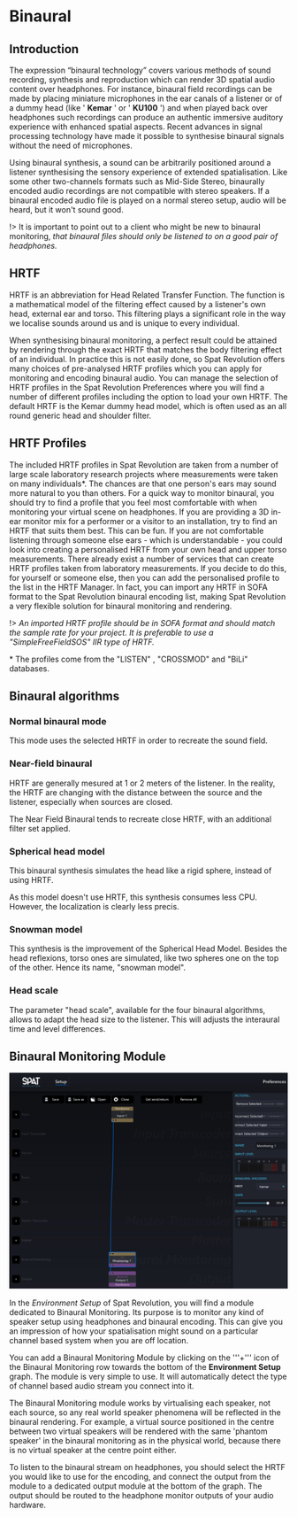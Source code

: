 # Binaural

## Introduction

The expression “binaural technology” covers various methods of sound recording, synthesis and reproduction which can render 3D spatial audio content over headphones. For instance, binaural field recordings can be made by placing miniature microphones in the ear canals of a listener or of a dummy head (like ' **Kemar** ' or ' **KU100** ') and when played back over headphones such recordings can produce an authentic immersive auditory experience with enhanced spatial aspects. Recent advances in signal processing technology have made it possible to synthesise binaural signals without the need of microphones. 

Using binaural synthesis, a sound can be arbitrarily positioned around a listener synthesising the sensory experience  of extended spatialisation. Like some other two-channels formats such as Mid-Side Stereo, binaurally encoded audio recordings are not compatible with stereo speakers. If a binaural encoded audio file is played on a normal stereo setup, audio will be heard, but it won't sound good.

!> It is important to point out to a client who might be new to binaural monitoring, _that binaural files should only be listened to on a good pair of headphones._

## HRTF

HRTF is an abbreviation for Head Related Transfer Function. The function is a mathematical model of the filtering effect caused by a listener's own head, external ear and torso. This filtering plays a significant role in the way we localise sounds around us and is unique to every individual.

When synthesising binaural monitoring, a perfect result could be attained by rendering through the exact HRTF that matches the body filtering effect of an individual. In practice this is not easily done, so Spat Revolution offers many choices of pre-analysed HRTF profiles which you can apply for monitoring and encoding binaural audio. You can manage the selection of HRTF profiles in the Spat Revolution Preferences where you will find a number of different profiles including the option to load your own HRTF. The default HRTF is the Kemar dummy head model, which is often used as an all round generic head and shoulder filter.

## HRTF Profiles

The included HRTF profiles in Spat Revolution are taken from a number of large scale laboratory research projects where measurements were taken on many individuals\*. The chances are that one person's ears may sound more natural to you than others. For a quick way to monitor binaural, you should try to find a profile that you feel most comfortable with when monitoring your virtual scene on headphones. If you are providing a 3D in-ear monitor mix for a performer or a visitor to an installation, try to find an HRTF that suits them best. This can be fun. If you are not comfortable listening through someone else ears - which is understandable - you could look into creating a personalised HRTF from your own head and upper torso measurements. There already exist a number of services that can create HRTF profiles taken from laboratory measurements. If you decide to do this, for yourself or someone else, then you can add the personalised profile to the list in the HRTF Manager. In fact, you can import any HRTF in SOFA format to the Spat Revolution binaural encoding list, making Spat Revolution a very flexible solution for binaural monitoring and rendering.

!> _An imported HRTF profile should be in SOFA format and should match the sample rate for your project. It is preferable to use a "SimpleFreeFieldSOS" IIR type of HRTF._

\* The profiles come from the "LISTEN" , "CROSSMOD" and "BiLi" databases.

## Binaural algorithms

### Normal binaural mode

This mode uses the selected HRTF in order to recreate the sound field.

### Near-field binaural

HRTF are generally mesured at 1 or 2 meters of the listener.
In the reality, the HRTF are changing with the distance between the source and the listener, especially when sources are closed.

The Near Field Binaural tends to recreate close HRTF, with an additional filter set applied.

### Spherical head model

This binaural synthesis simulates the head like a rigid sphere, instead of using HRTF.

As this model doesn't use HRTF, this synthesis consumes less CPU.
However, the localization is clearly less precis.

### Snowman model

This synthesis is the improvement of the Spherical Head Model. 
Besides the head reflexions, torso ones are simulated, like two spheres one on the top of the other.
Hence its name, "snowman model".

### Head scale

The parameter "head scale", available for the four binaural algorithms, allows to adapt the head size to the listener.
This will adjusts the interaural time and level differences.



## Binaural Monitoring Module

![](include/SpatRevolution_UserGuide_-050.jpg)

In the _Environment Setup_ of Spat Revolution, you will find a module dedicated to Binaural Monitoring. Its purpose is to monitor any kind of speaker setup using headphones and binaural encoding. This can give you an impression of how your spatialisation might sound on a particular channel based system when you are off location.

You can add a Binaural Monitoring Module by clicking on the '''+''' icon of the Binaural Monitoring row towards the bottom of the **Environment Setup** graph. The module is very simple to use. It will automatically detect the type of channel based audio stream you connect into it.

The Binaural Monitoring module works by virtualising each speaker, not each source, so any real world speaker phenomena will be reflected in the binaural rendering. For example, a virtual source positioned in the centre between two virtual speakers will be rendered with the same 'phantom speaker' in the binaural monitoring as in the physical world, because there is no virtual speaker at the centre point either.

To listen to the binaural stream on headphones, you should select the HRTF you would like to use for the encoding, and connect the output from the module to a dedicated output module at the bottom of the graph. The output should be routed to the headphone monitor outputs of your audio hardware.
